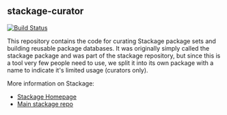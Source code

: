 ## stackage-curator

[![Build Status](https://travis-ci.org/fpco/stackage-curator.svg?branch=master)](https://travis-ci.org/fpco/stackage-curator)

This repository contains the code for curating Stackage package sets and
building reusable package databases. It was originally simply called the
stackage package and was part of the stackage repository, but since this is a
tool very few people need to use, we split it into its own package with a name
to indicate it's limited usage (curators only).

More information on Stackage:

* [Stackage Homepage](https://www.stackage.org)
* [Main stackage repo](https://github.com/fpco/stackage)
